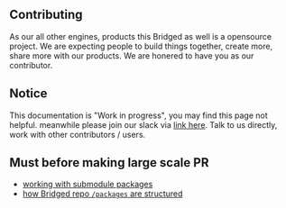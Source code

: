 ## Contributing

As our all other engines, products this Bridged as well is a opensource project. We are expecting people to build things together, create more, share more with our products. We are honered to have you as our contributor.

## Notice

This documentation is "Work in progress", you may find this page not helpful. meanwhile please join our slack via [link here](https://together.bridged.xyz). Talk to us directly, work with other contributors / users.

## Must before making large scale PR

- [working with submodule packages](https://github.com/bridgedxyz/.github/blob/main/contributing/working-with-submodules.md)
- [how Bridged repo `/packages` are structured](./packages)
